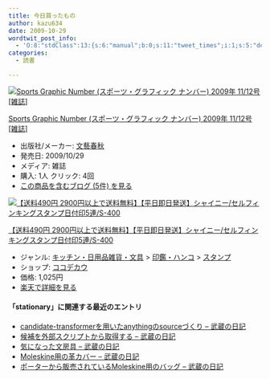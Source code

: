 ```yaml
---
title: 今日買ったもの
author: kazu634
date: 2009-10-29
wordtwit_post_info:
  - 'O:8:"stdClass":13:{s:6:"manual";b:0;s:11:"tweet_times";i:1;s:5:"delay";i:0;s:7:"enabled";i:1;s:10:"separation";s:2:"60";s:7:"version";s:3:"3.7";s:14:"tweet_template";b:0;s:6:"status";i:2;s:6:"result";a:0:{}s:13:"tweet_counter";i:2;s:13:"tweet_log_ids";a:1:{i:0;i:4881;}s:9:"hash_tags";a:0:{}s:8:"accounts";a:1:{i:0;s:7:"kazu634";}}'
categories:
  - 読書

---
```

<div class="section">
<div class="hatena-asin-detail">
<a href="http://www.amazon.co.jp/dp/B002SBUT82/?tag=hatena_st1-22&ascsubtag=d-7ibv" onclick="__gaTracker('send', 'event', 'outbound-article', 'http://www.amazon.co.jp/dp/B002SBUT82/?tag=hatena_st1-22&ascsubtag=d-7ibv', '');"><img src="https://images-na.ssl-images-amazon.com/images/I/61bcPvEU1cL._SL160_.jpg" class="hatena-asin-detail-image" alt="Sports Graphic Number (スポーツ・グラフィック ナンバー) 2009年 11/12号 [雑誌]" title="Sports Graphic Number (スポーツ・グラフィック ナンバー) 2009年 11/12号 [雑誌]" /></a></p> 
    
<div class="hatena-asin-detail-info">
<p class="hatena-asin-detail-title">
<a href="http://www.amazon.co.jp/dp/B002SBUT82/?tag=hatena_st1-22&ascsubtag=d-7ibv" onclick="__gaTracker('send', 'event', 'outbound-article', 'http://www.amazon.co.jp/dp/B002SBUT82/?tag=hatena_st1-22&ascsubtag=d-7ibv', 'Sports Graphic Number (スポーツ・グラフィック ナンバー) 2009年 11/12号 [雑誌]');">Sports Graphic Number (スポーツ・グラフィック ナンバー) 2009年 11/12号 [雑誌]</a>
</p>
      
<ul>
<li>
<span class="hatena-asin-detail-label">出版社/メーカー:</span> <a href="http://d.hatena.ne.jp/keyword/%CA%B8%E9%BA%BD%D5%BD%A9" onclick="__gaTracker('send', 'event', 'outbound-article', 'http://d.hatena.ne.jp/keyword/%CA%B8%E9%BA%BD%D5%BD%A9', '文藝春秋');" class="keyword">文藝春秋</a>
</li>
<li>
<span class="hatena-asin-detail-label">発売日:</span> 2009/10/29
</li>
<li>
<span class="hatena-asin-detail-label">メディア:</span> 雑誌
</li>
<li>
<span class="hatena-asin-detail-label">購入</span>: 1人 <span class="hatena-asin-detail-label">クリック</span>: 4回
</li>
<li>
<a href="http://d.hatena.ne.jp/asin/B002SBUT82" onclick="__gaTracker('send', 'event', 'outbound-article', 'http://d.hatena.ne.jp/asin/B002SBUT82', 'この商品を含むブログ (5件) を見る');" target="_blank">この商品を含むブログ (5件) を見る</a>
</li>
</ul>
</div>
    
<div class="hatena-asin-detail-foot">
</div>
</div>
  
<div class="hatena-asin-detail hatena-rakuten-detail">
<a href="http://d.hatena.ne.jp/rakuten/cocodecow/10015175" onclick="__gaTracker('send', 'event', 'outbound-article', 'http://d.hatena.ne.jp/rakuten/cocodecow/10015175', '');"><img src="http://thumbnail.image.rakuten.co.jp/@0_mall/cocodecow/cabinet/045/623713.jpg?_ex=128x128" class="hatena-asin-detail-image" alt="【送料490円 2900円以上で送料無料】【平日即日発送】シャイニー/セルフィンキングスタンプ日付印5連/S-400" title="【送料490円 2900円以上で送料無料】【平日即日発送】シャイニー/セルフィンキングスタンプ日付印5連/S-400" /></a></p> 
    
<div class="hatena-asin-detail-info">
<p class="hatena-asin-detail-title">
<a href="http://d.hatena.ne.jp/rakuten/cocodecow/10015175" onclick="__gaTracker('send', 'event', 'outbound-article', 'http://d.hatena.ne.jp/rakuten/cocodecow/10015175', '【送料490円 2900円以上で送料無料】【平日即日発送】シャイニー/セルフィンキングスタンプ日付印5連/S-400');">【送料490円 2900円以上で送料無料】【平日即日発送】シャイニー/セルフィンキングスタンプ日付印5連/S-400</a>
</p>
      
<ul>
<li>
<span class="hatena-asin-detail-label">ジャンル:</span> <a href="http://hb.afl.rakuten.co.jp/hgc/03dc3250.fca9e043.03dc3251.3135e3f9/?pc=http%3A%2F%2Fbeta.directory.rakuten.co.jp%2Frms%2Fsd%2Fdirectory%2Fvc%2Fs1tz215783%2F" onclick="__gaTracker('send', 'event', 'outbound-article', 'http://hb.afl.rakuten.co.jp/hgc/03dc3250.fca9e043.03dc3251.3135e3f9/?pc=http%3A%2F%2Fbeta.directory.rakuten.co.jp%2Frms%2Fsd%2Fdirectory%2Fvc%2Fs1tz215783%2F', 'キッチン・日用品雑貨・文具');" target="_blank">キッチン・日用品雑貨・文具</a> > <a href="http://hb.afl.rakuten.co.jp/hgc/03dc3250.fca9e043.03dc3251.3135e3f9/?pc=http%3A%2F%2Fbeta.directory.rakuten.co.jp%2Frms%2Fsd%2Fdirectory%2Fvc%2Fs1tz111173%2F" onclick="__gaTracker('send', 'event', 'outbound-article', 'http://hb.afl.rakuten.co.jp/hgc/03dc3250.fca9e043.03dc3251.3135e3f9/?pc=http%3A%2F%2Fbeta.directory.rakuten.co.jp%2Frms%2Fsd%2Fdirectory%2Fvc%2Fs1tz111173%2F', '印鑑・ハンコ');" target="_blank">印鑑・ハンコ</a> > <a href="http://hb.afl.rakuten.co.jp/hgc/03dc3250.fca9e043.03dc3251.3135e3f9/?pc=http%3A%2F%2Fbeta.directory.rakuten.co.jp%2Frms%2Fsd%2Fdirectory%2Fvc%2Fs1tz111177%2F" onclick="__gaTracker('send', 'event', 'outbound-article', 'http://hb.afl.rakuten.co.jp/hgc/03dc3250.fca9e043.03dc3251.3135e3f9/?pc=http%3A%2F%2Fbeta.directory.rakuten.co.jp%2Frms%2Fsd%2Fdirectory%2Fvc%2Fs1tz111177%2F', 'スタンプ');" target="_blank">スタンプ</a>
</li>
<li>
<span class="hatena-asin-detail-label">ショップ:</span> <a href="http://hb.afl.rakuten.co.jp/hgc/03dc3250.fca9e043.03dc3251.3135e3f9/?pc=http%3A%2F%2Fwww.rakuten.co.jp%2Fcocodecow%2F" onclick="__gaTracker('send', 'event', 'outbound-article', 'http://hb.afl.rakuten.co.jp/hgc/03dc3250.fca9e043.03dc3251.3135e3f9/?pc=http%3A%2F%2Fwww.rakuten.co.jp%2Fcocodecow%2F', 'ココデカウ');" target="_blank">ココデカウ</a>
</li>
<li>
<span class="hatena-asin-detail-label">価格:</span> 1,025円
</li>
<li>
<a href="http://hb.afl.rakuten.co.jp/hgc/03dc3250.fca9e043.03dc3251.3135e3f9/?pc=http%3A%2F%2Fitem.rakuten.co.jp%2Fcocodecow%2F765821%2F&m=http%3A%2F%2Fm.rakuten.co.jp%2Fcocodecow%2Fi%2F10015175%2F" onclick="__gaTracker('send', 'event', 'outbound-article', 'http://hb.afl.rakuten.co.jp/hgc/03dc3250.fca9e043.03dc3251.3135e3f9/?pc=http%3A%2F%2Fitem.rakuten.co.jp%2Fcocodecow%2F765821%2F&m=http%3A%2F%2Fm.rakuten.co.jp%2Fcocodecow%2Fi%2F10015175%2F', '楽天で詳細を見る');" target="_blank">楽天で詳細を見る</a>
</li>
</ul>
</div>
    
<div class="hatena-asin-detail-foot">
</div>
</div>
  
<h4>
    「stationary」に関連する最近のエントリ
</h4>
  
<ul>
<li>
<a href="http://d.hatena.ne.jp/sirocco634/20091016/1255698987" onclick="__gaTracker('send', 'event', 'outbound-article', 'http://d.hatena.ne.jp/sirocco634/20091016/1255698987', ' candidate-transformerを用いたanythingのsourceづくり &#8211; 武蔵の日記');" target="_blank"> candidate-transformerを用いたanythingのsourceづくり &#8211; 武蔵の日記</a>
</li>
<li>
<a href="http://d.hatena.ne.jp/sirocco634/20091014/1255528174" onclick="__gaTracker('send', 'event', 'outbound-article', 'http://d.hatena.ne.jp/sirocco634/20091014/1255528174', ' 候補を外部スクリプトから取得する &#8211; 武蔵の日記');" target="_blank"> 候補を外部スクリプトから取得する &#8211; 武蔵の日記</a>
</li>
<li>
<a href="http://d.hatena.ne.jp/sirocco634/20091008/1255004334" onclick="__gaTracker('send', 'event', 'outbound-article', 'http://d.hatena.ne.jp/sirocco634/20091008/1255004334', ' 気になった文房具 &#8211; 武蔵の日記');" target="_blank"> 気になった文房具 &#8211; 武蔵の日記</a>
</li>
<li>
<a href="http://d.hatena.ne.jp/sirocco634/20090702/1246538143" onclick="__gaTracker('send', 'event', 'outbound-article', 'http://d.hatena.ne.jp/sirocco634/20090702/1246538143', ' Moleskine用の革カバー &#8211; 武蔵の日記');" target="_blank"> Moleskine用の革カバー &#8211; 武蔵の日記</a>
</li>
<li>
<a href="http://d.hatena.ne.jp/sirocco634/20090627/1246105982" onclick="__gaTracker('send', 'event', 'outbound-article', 'http://d.hatena.ne.jp/sirocco634/20090627/1246105982', ' ポーターから販売されているMoleskine用のバッグ &#8211; 武蔵の日記');" target="_blank"> ポーターから販売されているMoleskine用のバッグ &#8211; 武蔵の日記</a>
</li>
</ul>
</div>
